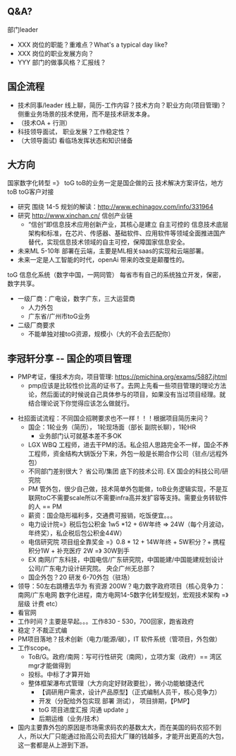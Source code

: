 
## Q&A?
部门leader
- XXX 岗位的职能？重难点？What's a typical day like?
- XXX 岗位的职业发展方向？
- YYY 部门的做事风格？汇报线？

## 国企流程
- 技术同事/leader 线上聊，简历-工作内容？技术方向？职业方向(项目管理)？ 侧重业务场景的技术使用，而不是技术研发本身。
- （技术OA + 行测）
- 科技领导面试， 职业发展？工作稳定性？
- （大领导面试)  看临场发挥状态和知识储备

## 大方向
国家数字化转型 =》 toG toB的业务一定是国企做的云
技术解决方案评估，地方toB toG客户对接
* 研究 围绕 14-5 规划的解读：http://www.echinagov.com/info/331964
* 研究 http://www.xinchan.cn/ 信创产业链
    * “信创”即信息技术应用创新产业，其核心是建立 自主可控的 信息技术底层架构和标准，在芯片、传感器、基础软件、应用软件等领域全面推进国产替代，实现信息技术领域的自主可控，保障国家信息安全。
* 未来ML 5-10年 部署在云端，主要是ML相关saas的实现和云端部署。 
* 未来一定是人工智能的时代，openAi 带来的改变是颠覆性的。

toG 信息化系统（数字中国，一网同管）
每省市有自己的系统独立开发，保密，数字共享。
- 一级厂商：广电设，数字广东，三大运营商
    - 人力外包
    - 广东省/广州市toG业务
- 二级厂商要求
    - 不能单独对接toG资源，规模小（大的不会去匹配你）


## 李冠轩分享 -- 国企的项目管理

- PMP考证，懂技术方向，项目管理: https://pmichina.org/exams/5887.jhtml
    - pmp应该是比较性价比高的证书了。去网上先看一些项目管理的理论方法论，然后面试的时候说自己具体参与的项目，如果没有当过项目经理。就结合理论说下你觉得应该怎么做就行。

* 社招面试流程：不同国企招聘要求也不一样！！！根据项目简历来问？
    * 国企：1轮业务（简历）， 1轮现场面（部长 副院长聊），1轮HR
        * 业务部门认可就基本差不多OK
    * LGX WBQ 工程师，进去干PM的活。私企招人思路完全不一样，国企不养工程师，资金结构大锅饭分下来，外包一般是长期合作公司（驻点/远程外包）
    * 不同部门差别很大？ 省公司/集团 底下的技术公司.  EX 国企的科技公司/研究院
    * PM 管外包，很少自己做，技术简单外包能做，toB业务逻辑实现，不是互联网toC不需要scale所以不需要infra高并发扩容等支持。需要业务转软件的人 == PM
    * 薪资：国企隐形福利多，交通费可报销，吃饭便宜。。。
    * 电力设计院=》税后包公积金 1w5 *12 + 6W年终 => 24W（每个月波动，年终奖），私企税后包公积金44W） 
    * 电信研究院 项目组全靠奖金 =》0.8 * 12 + 14W年终 + 5W积分？+ 携程积分1W + 补充医疗 2W =》 30W到手 
    *  EX 南网/广东科技，中国电信/广东研究院，中国能建/中国能建规划设计公司/广东电力设计研究院。 央企广州无总部？
    * 国企外包？20 研发 6-70外包（驻场）
* 领导：50左右跳槽去华为 有资源 200W？电力数字政府项目（核心竞争力：南网/广东电网 数字化进程，南方电网14-5数字化转型规划，宏观技术架构 =》层级 计费 etc）
* 看官网
* 工作时间？主要是早起。。。工作830 - 530，700回家，跑省政府
* 稳定？不裁正式编
* PM项目落地？技术创新（电力/能源/碳），IT 软件系统（管项目，外包做）
* 工作scope。
    * ToB/G。政府/南网：写可行性研究（南网），立项方案（政府）== 湾区mgr才能做得到
    * 投标。中标了才算开始
    * 整体框架瀑布式管理（大方向定好财政要批），微小功能敏捷迭代 
        * 【调研用户需求，设计产品原型】（正式编制人员干，核心竞争力）
        * 开发（分配给外包实现 部署 测试）， 项目排期，【PMP】
        * toG 项目进度汇报 沟通 update 」
        * 后期运维（业务/技术）
* 国内主要靠外包的原因是市场需求码农的基数太大，而在美国的码农招不到人，所以大厂只能通过抬高公司去招大厂赚的钱越多，才能开出更高的大包，这一套都是从上游到下游。
